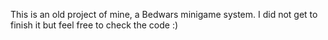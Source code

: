 This is an old project of mine, a Bedwars minigame system.
I did not get to finish it but feel free to check the code :)
